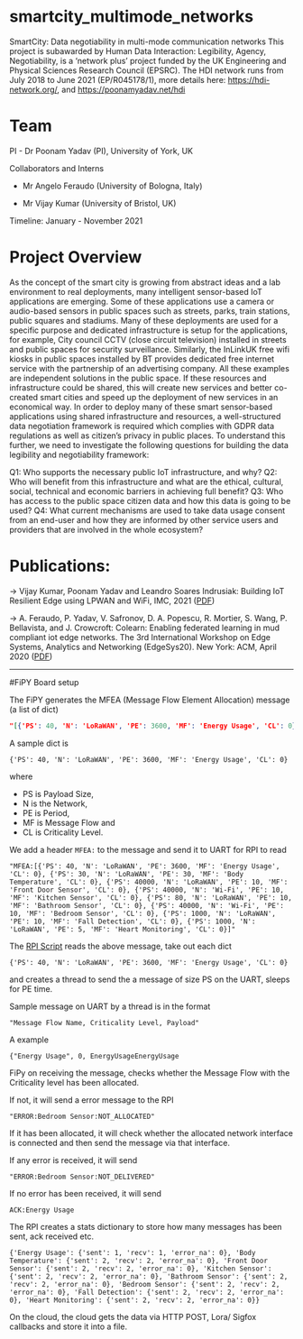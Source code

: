 # smartcity_multimode_networks

SmartCity: Data negotiability in multi-mode communication networks
This project is subawarded by Human Data Interaction: Legibility, Agency, Negotiability, is a ‘network plus’ project funded by the UK Engineering and Physical Sciences Research Council (EPSRC). The HDI network runs from July 2018 to June 2021 (EP/R045178/1), more details here: https://hdi-network.org/, and https://poonamyadav.net/hdi


# Team

PI - Dr Poonam Yadav (PI), University of York, UK

Collaborators and Interns

 - Mr Angelo Feraudo (University of Bologna, Italy)

 - Mr Vijay Kumar (University of Bristol, UK)



Timeline: January - November 2021



# Project Overview

As the concept of the smart city is growing from abstract ideas and a lab environment to real deployments, many intelligent sensor-based IoT applications are emerging. Some of these applications use a camera or audio-based sensors in public spaces such as streets, parks, train stations, public squares and stadiums. Many of these deployments are used for a specific purpose and dedicated infrastructure is setup for the applications, for example, City council CCTV (close circuit television) installed in streets and public spaces for security surveillance. Similarly, the InLinkUK free wifi kiosk​s in public spaces installed by BT provides dedicated free internet service with the partnership of an advertising company. All these examples are independent solutions in the public space. If these resources and infrastructure could be shared, this will create new services and better co-created smart cities and speed up the deployment of new services in an economical way. In order to deploy many of these smart sensor-based applications using shared infrastructure and resources, a well-structured data negotiation framework is required which complies with GDPR data regulations as well as citizen’s privacy in public places. To understand this further, we need to investigate the following questions for building the data legibility and negotiability framework:

Q1: Who supports the necessary public IoT infrastructure, and why?
Q2: Who will benefit from this infrastructure and what are the ethical, cultural, social, technical and economic barriers in achieving full benefit?
Q3: Who has access to the public space citizen data and how this data is going to be used?
Q4: What current mechanisms are used to take data usage consent from an end-user and how they are informed by other service users and providers that are involved in the whole ecosystem?


# Publications:
-> Vijay Kumar, Poonam Yadav and  Leandro Soares Indrusiak: Building IoT Resilient Edge using LPWAN and WiFi, IMC, 2021 ([PDF](https://conferences.sigcomm.org/imc/2021/pdf/Building%20IoT%20Resilient%20Edge%20using%20LPWAN%20and.pdf))

-> A. Feraudo, P. Yadav, V. Safronov, D. A. Popescu, R. Mortier, S. Wang, P. Bellavista, and J. Crowcroft:
   Colearn: Enabling federated learning in mud compliant iot edge networks. The 3rd International Workshop on Edge Systems, Analytics and Networking (EdgeSys20).   New York: ACM, April 2020 ([PDF](https://poonamyadav.net/Papers/EdgeSys2020.pdf))
   

---------------------------------------------------------------------------------------------------------------------
#FiPY Board setup


The FiPY generates the MFEA (Message Flow Element Allocation) message (a list of dict)

```json
"[{'PS': 40, 'N': 'LoRaWAN', 'PE': 3600, 'MF': 'Energy Usage', 'CL': 0}, {'PS': 30, 'N': 'LoRaWAN', 'PE': 30, 'MF': 'Body Temperature', 'CL': 0}, {'PS': 40000, 'N': 'LoRaWAN', 'PE': 10, 'MF': 'Front Door Sensor', 'CL': 0}, {'PS': 40000, 'N': 'Wi-Fi', 'PE': 10, 'MF': 'Kitchen Sensor', 'CL': 0}, {'PS': 80, 'N': 'LoRaWAN', 'PE': 10, 'MF': 'Bathroom Sensor', 'CL': 0}, {'PS': 40000, 'N': 'Wi-Fi', 'PE': 10, 'MF': 'Bedroom Sensor', 'CL': 0}, {'PS': 1000, 'N': 'LoRaWAN', 'PE': 10, 'MF': 'Fall Detection', 'CL': 0}, {'PS': 1000, 'N': 'LoRaWAN', 'PE': 5, 'MF': 'Heart Monitoring', 'CL': 0}]"
```

A sample dict is

```
{'PS': 40, 'N': 'LoRaWAN', 'PE': 3600, 'MF': 'Energy Usage', 'CL': 0}
```
where

- PS is Payload Size, 
- N is the Network, 
- PE is Period, 
- MF is Message Flow and 
- CL is Criticality Level.

We add a header `MFEA:` to the message and send it to UART for RPI to read

```
"MFEA:[{'PS': 40, 'N': 'LoRaWAN', 'PE': 3600, 'MF': 'Energy Usage', 'CL': 0}, {'PS': 30, 'N': 'LoRaWAN', 'PE': 30, 'MF': 'Body Temperature', 'CL': 0}, {'PS': 40000, 'N': 'LoRaWAN', 'PE': 10, 'MF': 'Front Door Sensor', 'CL': 0}, {'PS': 40000, 'N': 'Wi-Fi', 'PE': 10, 'MF': 'Kitchen Sensor', 'CL': 0}, {'PS': 80, 'N': 'LoRaWAN', 'PE': 10, 'MF': 'Bathroom Sensor', 'CL': 0}, {'PS': 40000, 'N': 'Wi-Fi', 'PE': 10, 'MF': 'Bedroom Sensor', 'CL': 0}, {'PS': 1000, 'N': 'LoRaWAN', 'PE': 10, 'MF': 'Fall Detection', 'CL': 0}, {'PS': 1000, 'N': 'LoRaWAN', 'PE': 5, 'MF': 'Heart Monitoring', 'CL': 0}]"
```

The [RPI Script](https://github.com/bitvijays/smartcity_multimode_networks/blob/algo-implementation-FiPy/RPI_Edge/cpu_temp_uart.py) reads the above message, take out each dict

```
{'PS': 40, 'N': 'LoRaWAN', 'PE': 3600, 'MF': 'Energy Usage', 'CL': 0}
```

and creates a thread to send the a message of size PS on the UART, sleeps for PE time.

Sample message on UART by a thread is in the format
```
"Message Flow Name, Criticality Level, Payload"
```
A example 
```
{"Energy Usage", 0, EnergyUsageEnergyUsage
```

FiPy on receiving the message, checks whether the Message Flow with the Criticality level has been allocated.

If not, it will send a error message to the RPI
```
"ERROR:Bedroom Sensor:NOT_ALLOCATED"
```

If it has been allocated, it will check whether the allocated network interface is connected and then send the message via that interface.

If any error is received, it will send 
```
"ERROR:Bedroom Sensor:NOT_DELIVERED"
```
If no error has been received, it will send
```
ACK:Energy Usage
```

The RPI creates a stats dictionary to store how many messages has been sent, ack received etc.
```
{'Energy Usage': {'sent': 1, 'recv': 1, 'error_na': 0}, 'Body Temperature': {'sent': 2, 'recv': 2, 'error_na': 0}, 'Front Door Sensor': {'sent': 2, 'recv': 2, 'error_na': 0}, 'Kitchen Sensor': {'sent': 2, 'recv': 2, 'error_na': 0}, 'Bathroom Sensor': {'sent': 2, 'recv': 2, 'error_na': 0}, 'Bedroom Sensor': {'sent': 2, 'recv': 2, 'error_na': 0}, 'Fall Detection': {'sent': 2, 'recv': 2, 'error_na': 0}, 'Heart Monitoring': {'sent': 2, 'recv': 2, 'error_na': 0}}
```

On the cloud, the cloud gets the data via HTTP POST, Lora/ Sigfox callbacks and store it into a file.
